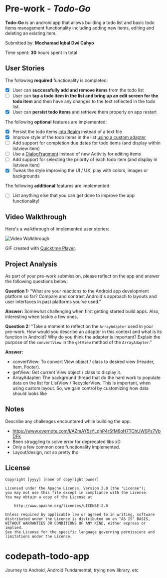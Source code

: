 # Pre-work - *Todo-Go*

**Todo-Go** is an android app that allows building a todo list and basic todo items management functionality including adding new items, editing and deleting an existing item.

Submitted by: **Mochamad Iqbal Dwi Cahyo**

Time spent: **30** hours spent in total

## User Stories

The following **required** functionality is completed:

* [x] User can **successfully add and remove items** from the todo list
* [ ] User can **tap a todo item in the list and bring up an edit screen for the todo item** and then have any changes to the text reflected in the todo list.
* [x] User can **persist todo items** and retrieve them properly on app restart

The following **optional** features are implemented:

* [x] Persist the todo items [into Realm](https://realm.io/docs/java/latest/) instead of a text file
* [x] Improve style of the todo items in the list [using a custom adapter](http://guides.codepath.com/android/Using-an-ArrayAdapter-with-ListView)
* [ ] Add support for completion due dates for todo items (and display within listview item)
* [ ] Use a [DialogFragment](http://guides.codepath.com/android/Using-DialogFragment) instead of new Activity for editing items
* [ ] Add support for selecting the priority of each todo item (and display in listview item)
* [x] Tweak the style improving the UI / UX, play with colors, images or backgrounds

The following **additional** features are implemented:

* [ ] List anything else that you can get done to improve the app functionality!

## Video Walkthrough

Here's a walkthrough of implemented user stories:

<img src='https://www.dropbox.com/s/k1kt40xece87afi/todo-go.mp4?dl=0' title='Video Walkthrough' width='' alt='Video Walkthrough' />

GIF created with [Quicktime Player](https://support.apple.com/downloads/quicktime).

## Project Analysis

As part of your pre-work submission, please reflect on the app and answer the following questions below:

**Question 1:** "What are your reactions to the Android app development platform so far? Compare and contrast Android's approach to layouts and user interfaces in past platforms you've used."

**Answer:** Somewhat challenging when first getting started build apps. Also, interesting when tackle a few ones.

**Question 2:** "Take a moment to reflect on the `ArrayAdapter` used in your pre-work. How would you describe an adapter in this context and what is its function in Android? Why do you think the adapter is important? Explain the purpose of the `convertView` in the `getView` method of the `ArrayAdapter`."

**Answer:** 
* convertView: To convert View object / class to desired view (Header, Item, Footer).
* getView: Get current View object / class to display it.
* ArrayAdapter: The background thread that do the hard work to populate data on the list for ListView / RecyclerView.
This is important, when using custom layout. So, we gain control by customizing how data should looks like

## Notes

Describe any challenges encountered while building the app.

- https://www.evernote.com/l/AZmAY5sYLqhP4rSfM6oH7TChUW0Ps7VbDFk
- Been struggling to solve error for deprecated libs xD
- Only a few common core functionality implemented.
- Layout/design, not so pretty tho

## License

    Copyright [yyyy] [name of copyright owner]

    Licensed under the Apache License, Version 2.0 (the "License");
    you may not use this file except in compliance with the License.
    You may obtain a copy of the License at

        http://www.apache.org/licenses/LICENSE-2.0

    Unless required by applicable law or agreed to in writing, software
    distributed under the License is distributed on an "AS IS" BASIS,
    WITHOUT WARRANTIES OR CONDITIONS OF ANY KIND, either express or implied.
    See the License for the specific language governing permissions and
    limitations under the License.
    
# codepath-todo-app
Journey to Android, Android Fundamental, trying new library, etc
